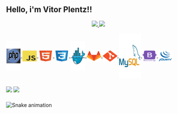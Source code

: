 ## Hello, i'm Vitor Plentz!!

<div align="center">
  <a href="https://github.com/vpl3ntz">
  <img height="180em" src="https://github-readme-stats.vercel.app/api?username=pl3ntz&show_icons=true&theme=yeblu&include_all_commits=true&count_private=true"/>
  <img height="180em" src="https://github-readme-stats.vercel.app/api/top-langs/?username=pl3ntz&layout=compact&langs_count=7&theme=yeblu"/>
</div>

<div style="display: inline_block"><br>
  <img align="center" alt="Vitor-Php" height="80" width="40" src="https://raw.githubusercontent.com/devicons/devicon/master/icons/php/php-original.svg">
  <img align="center" alt="Vitor-Js" height="30" width="40" src="https://raw.githubusercontent.com/devicons/devicon/master/icons/javascript/javascript-original.svg">
  <img align="center" alt="Rafa-HTML" height="30" width="40" src="https://raw.githubusercontent.com/devicons/devicon/master/icons/html5/html5-original.svg">
  <img align="center" alt="Vitor-CSS" height="30" width="40" src="https://raw.githubusercontent.com/devicons/devicon/master/icons/css3/css3-original.svg">
  <img align="center" alt="Vitor-Docker" height="80" width="40" src="https://raw.githubusercontent.com/devicons/devicon/master/icons/docker/docker-original.svg">
  <img align="center" alt="Vitor-GitLab" height="30" width="40" src="https://raw.githubusercontent.com/devicons/devicon/master/icons/gitlab/gitlab-original.svg">
  <img align="center" alt="Vitor-Git" height="30" width="40" src="https://raw.githubusercontent.com/devicons/devicon/master/icons/git/git-original.svg">
  <img align="center" alt="Vitor-MySql" height="120" width="60" src="https://raw.githubusercontent.com/devicons/devicon/master/icons/mysql/mysql-original-wordmark.svg">
  <img align="center" alt="Vitor-Bootstrap" height="30" width="40" src="https://raw.githubusercontent.com/devicons/devicon/master/icons/bootstrap/bootstrap-plain-wordmark.svg">
  <img align="center" alt="Vitor-JQuery" height="30" width="40" src="https://raw.githubusercontent.com/devicons/devicon/master/icons/jquery/jquery-plain-wordmark.svg">

 ###
 
 <div>
 <a href="https://www.linkedin.com/in/vitor-plentz/" target="_blank"><img src="https://img.shields.io/badge/LinkedIn-0077B5?style=for-the-badge&logo=linkedin&logoColor=white" target="_blank"></a>
  <a href="https://www.linkedin.com/in/vitor-plentz/" target="_blank"><img src="https://img.shields.io/badge/WhatsApp-25D366?style=for-the-badge&logo=whatsapp&logoColor=white"></a>
 </div>
  
  ###
 
 ![Snake animation](https://github.com/pl3ntz/pl3ntz/blob/output/github-contribution-grid-snake.svg)
